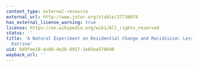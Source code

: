 ```yaml
---
content_type: external-resource
external_url: http://www.jstor.org/stable/27736074
has_external_license_warning: true
license: https://en.wikipedia.org/wiki/All_rights_reserved
status: ''
title: 'A Natural Experiment on Residential Change and Recidivism: Lessons from Hurricane
  Katrina'
uid: 8d9fee18-dc86-4e2b-8917-1e65ee578640
wayback_url: ''
---
```

